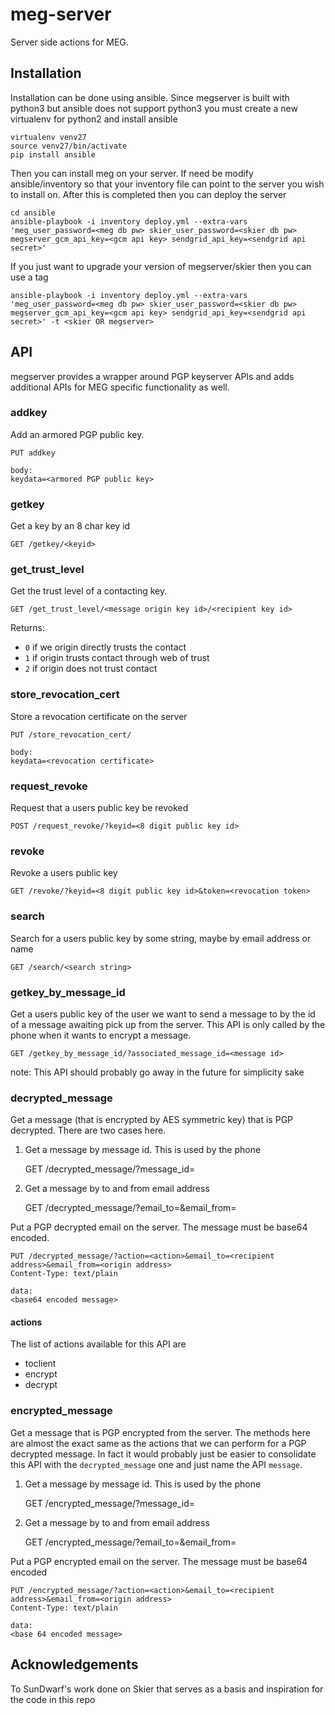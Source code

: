 # meg-server
Server side actions for MEG.

## Installation
Installation can be done using ansible. Since megserver is built with python3 but
ansible does not support python3 you must create a new virtualenv for python2 and
install ansible

    virtualenv venv27
    source venv27/bin/activate
    pip install ansible

Then you can install meg on your server. If need be modify ansible/inventory so
that your inventory file can point to the server you wish to install on. After this
is completed then you can deploy the server

    cd ansible
    ansible-playbook -i inventory deploy.yml --extra-vars 'meg_user_password=<meg db pw> skier_user_password=<skier db pw> megserver_gcm_api_key=<gcm api key> sendgrid_api_key=<sendgrid api secret>'

If you just want to upgrade your version of megserver/skier then you can use a tag

    ansible-playbook -i inventory deploy.yml --extra-vars 'meg_user_password=<meg db pw> skier_user_password=<skier db pw> megserver_gcm_api_key=<gcm api key> sendgrid_api_key=<sendgrid api secret>' -t <skier OR megserver>

## API
megserver provides a wrapper around PGP keyserver APIs and adds additional APIs for
MEG specific functionality as well.

### addkey
Add an armored PGP public key.

    PUT addkey

    body:
    keydata=<armored PGP public key>

### getkey
Get a key by an 8 char key id

    GET /getkey/<keyid>


### get_trust_level
Get the trust level of a contacting key.

    GET /get_trust_level/<message origin key id>/<recipient key id>

Returns:

 * `0` if we origin directly trusts the contact
 * `1` if origin trusts contact through web of trust
 * `2` if origin does not trust contact

### store_revocation_cert
Store a revocation certificate on the server

    PUT /store_revocation_cert/

    body:
    keydata=<revocation certificate>

### request_revoke
Request that a users public key be revoked

    POST /request_revoke/?keyid=<8 digit public key id>

### revoke
Revoke a users public key

    GET /revoke/?keyid=<8 digit public key id>&token=<revocation token>

### search
Search for a users public key by some string, maybe by email address or name

    GET /search/<search string>

### getkey_by_message_id
Get a users public key of the user we want to send a message to by the id of a
message awaiting pick up from the server. This API is only called by the phone
when it wants to encrypt a message.

    GET /getkey_by_message_id/?associated_message_id=<message id>

note: This API should probably go away in the future for simplicity sake

### decrypted_message
Get a message (that is encrypted by AES symmetric key) that is PGP decrypted. There are two cases here.

1. Get a message by message id. This is used by the phone

    GET /decrypted_message/?message_id=<message id>

2. Get a message by to and from email address

    GET /decrypted_message/?email\_to=<recipient email address>&email\_from=<origin email address>

Put a PGP decrypted email on the server. The message must be base64 encoded.

    PUT /decrypted_message/?action=<action>&email_to=<recipient address>&email_from=<origin address>
    Content-Type: text/plain

    data:
    <base64 encoded message>

#### actions
The list of actions available for this API are

 * toclient
 * encrypt
 * decrypt

### encrypted_message
Get a message that is PGP encrypted from the server. The methods here are almost the exact same as the actions that we can perform for a PGP decrypted message. In fact it would probably just be easier to consolidate this API with the `decrypted_message` one and just name the API `message`.

1. Get a message by message id. This is used by the phone

    GET /encrypted_message/?message_id=<message id>

2. Get a message by to and from email address

    GET /encrypted_message/?email\_to=<recipient email address>&email\_from=<origin email address>

Put a PGP encrypted email on the server. The message must be base64 encoded

    PUT /encrypted_message/?action=<action>&email_to=<recipient address>&email_from=<origin address>
    Content-Type: text/plain

    data:
    <base 64 encoded message>

## Acknowledgements
To SunDwarf's work done on Skier that serves as a basis and inspiration for
the code in this repo
